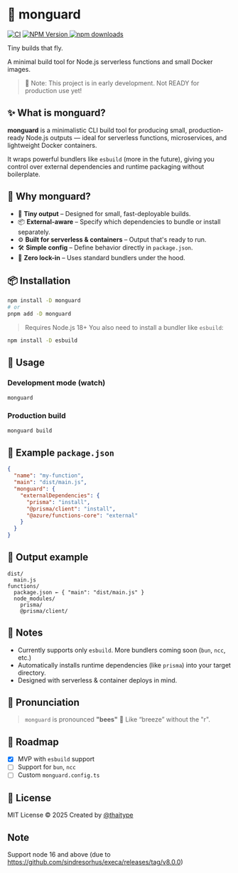 # 🐝 monguard

[![CI](https://github.com/thaitype/monguard/actions/workflows/main.yml/badge.svg)](https://github.com/thaitype/monguard/actions/workflows/main.yml) [![NPM Version](https://img.shields.io/npm/v/monguard) ](https://www.npmjs.com/package/monguard)[![npm downloads](https://img.shields.io/npm/dt/monguard)](https://www.npmjs.com/package/monguard)

Tiny builds that fly.  

A minimal build tool for Node.js serverless functions and small Docker images.

>  🚧 Note: This project is in early development. Not READY for production use yet!

## ✨ What is monguard?

**monguard** is a minimalistic CLI build tool for producing small, production-ready Node.js outputs — ideal for serverless functions, microservices, and lightweight Docker containers.

It wraps powerful bundlers like `esbuild` (more in the future), giving you control over external dependencies and runtime packaging without boilerplate.

## 🚀 Why monguard?

- 🐝 **Tiny output** – Designed for small, fast-deployable builds.
- 📦 **External-aware** – Specify which dependencies to bundle or install separately.
- ⚙️ **Built for serverless & containers** – Output that's ready to run.
- 🛠️ **Simple config** – Define behavior directly in `package.json`.
- 🔧 **Zero lock-in** – Uses standard bundlers under the hood.

## 📦 Installation

```bash
npm install -D monguard
# or
pnpm add -D monguard
````

> Requires Node.js 18+
> You also need to install a bundler like `esbuild`:

```bash
npm install -D esbuild
```

## 🔧 Usage

### Development mode (watch)

```bash
monguard
```

### Production build

```bash
monguard build
```

## 🧠 Example `package.json`

```json
{
  "name": "my-function",
  "main": "dist/main.js",
  "monguard": {
    "externalDependencies": {
      "prisma": "install",
      "@prisma/client": "install",
      "@azure/functions-core": "external"
    }
  }
}
```

## 📁 Output example

```
dist/
  main.js
functions/
  package.json ← { "main": "dist/main.js" }
  node_modules/
    prisma/
    @prisma/client/
```

## 📍 Notes

* Currently supports only `esbuild`. More bundlers coming soon (`bun`, `ncc`, etc.)
* Automatically installs runtime dependencies (like `prisma`) into your target directory.
* Designed with serverless & container deploys in mind.

## 📣 Pronunciation

> `monguard` is pronounced **"bees"** 🐝
> Like “breeze” without the "r".

## 🧪 Roadmap

* [x] MVP with `esbuild` support
* [ ] Support for `bun`, `ncc`
* [ ] Custom `monguard.config.ts`

## 🐝 License

MIT License © 2025
Created by [@thaitype](https://github.com/thaitype)

## Note 
Support node 16 and above (due to https://github.com/sindresorhus/execa/releases/tag/v8.0.0)
